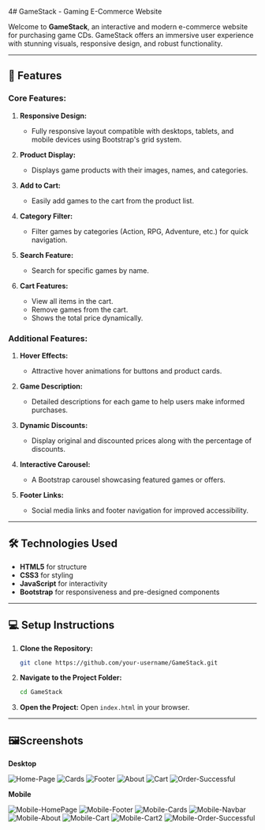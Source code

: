 4# GameStack - Gaming E-Commerce Website

Welcome to **GameStack**, an interactive and modern e-commerce website for purchasing game CDs. GameStack offers an immersive user experience with stunning visuals, responsive design, and robust functionality.

---

## 🚀 Features

### Core Features:
1. **Responsive Design:**
   - Fully responsive layout compatible with desktops, tablets, and mobile devices using Bootstrap's grid system.

2. **Product Display:**
   - Displays game products with their images, names, and categories.

3. **Add to Cart:**
   - Easily add games to the cart from the product list.

4. **Category Filter:**
   - Filter games by categories (Action, RPG, Adventure, etc.) for quick navigation.

5. **Search Feature:**
   - Search for specific games by name.

6. **Cart Features:**
   - View all items in the cart.
   - Remove games from the cart.
   - Shows the total price dynamically.

### Additional Features:
1. **Hover Effects:**
   - Attractive hover animations for buttons and product cards.

2. **Game Description:**
   - Detailed descriptions for each game to help users make informed purchases.

3. **Dynamic Discounts:**
   - Display original and discounted prices along with the percentage of discounts.

4. **Interactive Carousel:**
   - A Bootstrap carousel showcasing featured games or offers.

5. **Footer Links:**
   - Social media links and footer navigation for improved accessibility.

---

## 🛠️ Technologies Used

- **HTML5** for structure
- **CSS3** for styling
- **JavaScript** for interactivity
- **Bootstrap** for responsiveness and pre-designed components

---

## 💻 Setup Instructions

1. **Clone the Repository:**
   ```bash
   git clone https://github.com/your-username/GameStack.git
   ```

2. **Navigate to the Project Folder:**
   ```bash
   cd GameStack
   ```

3. **Open the Project:**
   Open `index.html` in your browser.

---

## 🖼️Screenshots

**Desktop**

![Home-Page](ScreenShots/HomePage.png)
![Cards](ScreenShots/Cards.png)
![Footer](ScreenShots/Footer.png)
![About](ScreenShots/About.png)
![Cart](ScreenShots/Cart.png)
![Order-Successful](ScreenShots/OrderSuccessful.png)


**Mobile**

![Mobile-HomePage](ScreenShots/Mobile_HomePage.png)
![Mobile-Footer](ScreenShots/Mobile_Footer.png)
![Mobile-Cards](ScreenShots/Mobile_Cards.png)
![Mobile-Navbar](ScreenShots/Mobile_Navbar.png)
![Mobile-About](ScreenShots/Mobile_About.png)
![Mobile-Cart](ScreenShots/Mobile_Cart.png)
![Mobile-Cart2](ScreenShots/Mobile_Cart2.png)
![Mobile-Order-Successful](ScreenShots/Mobile_OrderSuccessful.png)
